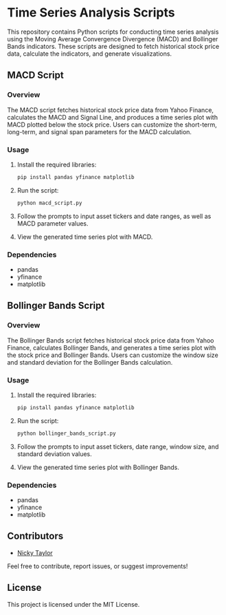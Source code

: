 # Time Series Analysis Scripts

This repository contains Python scripts for conducting time series analysis using the Moving Average Convergence Divergence (MACD) and Bollinger Bands indicators. These scripts are designed to fetch historical stock price data, calculate the indicators, and generate visualizations.

## MACD Script

### Overview

The MACD script fetches historical stock price data from Yahoo Finance, calculates the MACD and Signal Line, and produces a time series plot with MACD plotted below the stock price. Users can customize the short-term, long-term, and signal span parameters for the MACD calculation.

### Usage

1. Install the required libraries:

    ```bash
    pip install pandas yfinance matplotlib
    ```

2. Run the script:

    ```bash
    python macd_script.py
    ```

3. Follow the prompts to input asset tickers and date ranges, as well as MACD parameter values.

4. View the generated time series plot with MACD.

### Dependencies

- pandas
- yfinance
- matplotlib

## Bollinger Bands Script

### Overview

The Bollinger Bands script fetches historical stock price data from Yahoo Finance, calculates Bollinger Bands, and generates a time series plot with the stock price and Bollinger Bands. Users can customize the window size and standard deviation for the Bollinger Bands calculation.

### Usage

1. Install the required libraries:

    ```bash
    pip install pandas yfinance matplotlib
    ```

2. Run the script:

    ```bash
    python bollinger_bands_script.py
    ```

3. Follow the prompts to input asset tickers, date range, window size, and standard deviation values.

4. View the generated time series plot with Bollinger Bands.

### Dependencies

- pandas
- yfinance
- matplotlib

## Contributors

- [Nicky Taylor](https://github.com/CoderNicky)

Feel free to contribute, report issues, or suggest improvements!

## License

This project is licensed under the MIT License.
